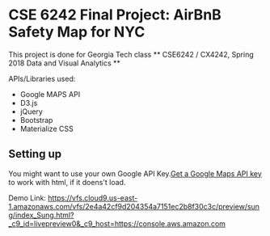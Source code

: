 # CSE 6242 Final Project: AirBnB Safety Map for NYC

This project is done for Georgia Tech class ** CSE6242 / CX4242, Spring 2018 Data and Visual Analytics **

APIs/Libraries used:
- Google MAPS API
- D3.js
- jQuery
- Bootstrap
- Materialize CSS

## Setting up
You might want to use your own Google API Key.[Get a Google Maps API key](https://developers.google.com/maps/documentation/javascript/get-api-key) to work with html, if it doens't load.

Demo Link:
https://vfs.cloud9.us-east-1.amazonaws.com/vfs/2e4a42cf9d204354a7151ec2b8f30c3c/preview/sung/index_Sung.html?_c9_id=livepreview0&_c9_host=https://console.aws.amazon.com